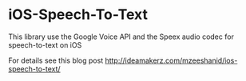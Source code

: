 iOS-Speech-To-Text
==================

This library use the Google Voice API and the Speex audio codec for speech-to-text on iOS 

For details see this blog post <a href="http://ideamakerz.com/mzeeshanid/ios-speech-to-text/">http://ideamakerz.com/mzeeshanid/ios-speech-to-text/</a>
